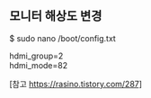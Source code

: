 ## 모니터 해상도 변경
$ sudo nano /boot/config.txt  

hdmi_group=2  
hdmi_mode=82  

[참고 https://rasino.tistory.com/287]
